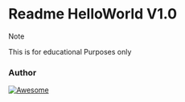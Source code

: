 # Readme HelloWorld V1.0

> [!Note]
> This is for educational Purposes only

### Author
[![Awesome](https://github.com/sindresorhus/awesome/blob/main/media/logo.png)](https://github.com/sindresorhus/awesome)